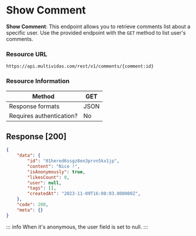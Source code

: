# Show Comment

**Show Comment**: This endpoint allows you to retrieve comments list about a specific user.
Use the provided endpoint with the `GET` method to list user's comments.

### Resource URL

`https://api.multividas.com/rest/v1/comments/{comment:id}`

### Resource Information

| Method                                | GET  |
|---------------------------------------|------|
| Response formats                      | JSON |
| Requires authentication?              | No   |

## Response [200]

```json
{
    "data": {
        "id": "01hered6ssgz8en3prvn5kx1jp",
        "content": "Nice !",
        "isAnonymously": true,
        "likesCount": 0,
        "user": null,
        "tags": [],
        "createdAt": "2023-11-09T16:08:03.000000Z",
    },
    "code": 200,
    "meta": {}
}
```

::: info
When it's anonymous, the user field is set to null.
:::
